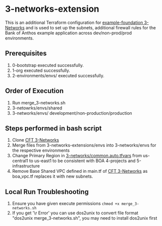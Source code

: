 # 3-networks-extension

This is an additional Terraform configuration for [example-foundation 3-Networks](https://github.com/terraform-google-modules/terraform-example-foundation/tree/master/3-networks) and is used to set up the subnets, additional firewall rules for the Bank of Anthos example application across dev/non-prod/prod environments.

## Prerequisites

1. 0-bootstrap executed successfully.
1. 1-org executed successfully.
1. 2-environments/envs/ executed successfully.

## Order of Execution

1. Run merge_3-networks.sh
1. 3-netowrks/envs/shared
1. 3-networks/envs/ development/non-production/production

## Steps performed in bash script

1. Clone [CFT 3-Networks](https://github.com/terraform-google-modules/terraform-example-foundation/tree/master/3-networks)
1. Merge files from 3-networks-extensions/envs into 3-networks/envs for the respective environments
1. Change Primary Region in [3-networks/common.auto.tfvars](https://github.com/terraform-google-modules/terraform-example-foundation/blob/master/3-networks/common.auto.example.tfvars) from us-central1 to us-east1 to be consistent with BOA 4-projects and 5-infrastructure
1. Remove Base Shared VPC defined in main.tf of [CFT 3-Networks](https://github.com/terraform-google-modules/terraform-example-foundation/tree/master/3-networks) as boa_vpc.tf replaces it with new subnets.

## Local Run Troubleshooting

1. Ensure you have given execute permissions `chmod +x merge_3-networks.sh`
1. If you get '\r Error' you can use dos2unix to convert file format "dos2unix merge_3-networks.sh", you may need to install dos2unix first
